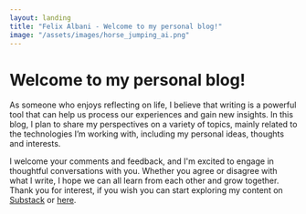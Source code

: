 ```yaml
---
layout: landing
title: "Felix Albani - Welcome to my personal blog!"
image: "/assets/images/horse_jumping_ai.png"
---
```


# Welcome to my personal blog!

As someone who enjoys reflecting on life, I believe that writing is a powerful tool that can help us process our experiences and gain new insights. In this blog, I plan to share my perspectives on a variety of topics, mainly related to the technologies I’m working with, including my personal ideas, thoughts and interests.

I welcome your comments and feedback, and I'm excited to engage in thoughtful conversations with you. Whether you agree or disagree with what I write, I hope we can all learn from each other and grow together. Thank you for interest, if you wish you can start exploring my content on [Substack](https://felixalbani.substack.com) or [here](/posts).